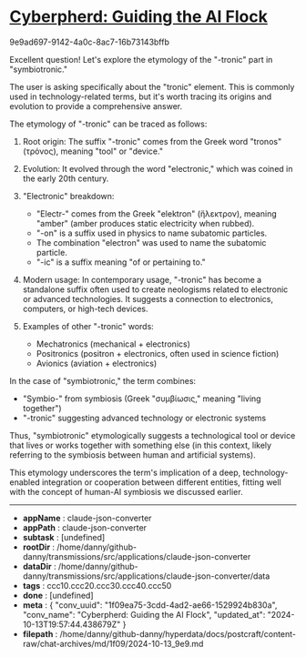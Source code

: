 # [Cyberpherd: Guiding the AI Flock](https://claude.ai/chat/1f09ea75-3cdd-4ad2-ae66-1529924b830a)

9e9ad697-9142-4a0c-8ac7-16b73143bffb

 Excellent question! Let's explore the etymology of the "-tronic" part in "symbiotronic."

<antThinking>The user is asking specifically about the "tronic" element. This is commonly used in technology-related terms, but it's worth tracing its origins and evolution to provide a comprehensive answer.</antThinking>

The etymology of "-tronic" can be traced as follows:

1. Root origin: The suffix "-tronic" comes from the Greek word "tronos" (τρόνος), meaning "tool" or "device."

2. Evolution: It evolved through the word "electronic," which was coined in the early 20th century.

3. "Electronic" breakdown:
   - "Electr-" comes from the Greek "elektron" (ἤλεκτρον), meaning "amber" (amber produces static electricity when rubbed).
   - "-on" is a suffix used in physics to name subatomic particles.
   - The combination "electron" was used to name the subatomic particle.
   - "-ic" is a suffix meaning "of or pertaining to."

4. Modern usage: In contemporary usage, "-tronic" has become a standalone suffix often used to create neologisms related to electronic or advanced technologies. It suggests a connection to electronics, computers, or high-tech devices.

5. Examples of other "-tronic" words:
   - Mechatronics (mechanical + electronics)
   - Positronics (positron + electronics, often used in science fiction)
   - Avionics (aviation + electronics)

In the case of "symbiotronic," the term combines:

- "Symbio-" from symbiosis (Greek "συμβίωσις," meaning "living together")
- "-tronic" suggesting advanced technology or electronic systems

Thus, "symbiotronic" etymologically suggests a technological tool or device that lives or works together with something else (in this context, likely referring to the symbiosis between human and artificial systems).

This etymology underscores the term's implication of a deep, technology-enabled integration or cooperation between different entities, fitting well with the concept of human-AI symbiosis we discussed earlier.

---

* **appName** : claude-json-converter
* **appPath** : claude-json-converter
* **subtask** : [undefined]
* **rootDir** : /home/danny/github-danny/transmissions/src/applications/claude-json-converter
* **dataDir** : /home/danny/github-danny/transmissions/src/applications/claude-json-converter/data
* **tags** : ccc10.ccc20.ccc30.ccc40.ccc50
* **done** : [undefined]
* **meta** : {
  "conv_uuid": "1f09ea75-3cdd-4ad2-ae66-1529924b830a",
  "conv_name": "Cyberpherd: Guiding the AI Flock",
  "updated_at": "2024-10-13T19:57:44.438679Z"
}
* **filepath** : /home/danny/github-danny/hyperdata/docs/postcraft/content-raw/chat-archives/md/1f09/2024-10-13_9e9.md